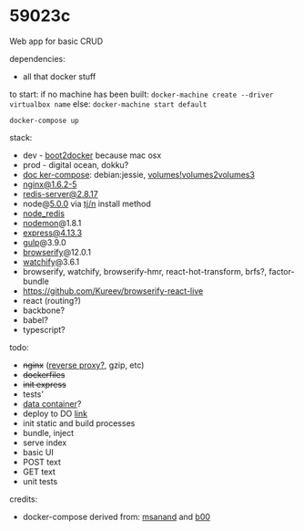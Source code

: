 # 59023c
Web app for basic CRUD

dependencies:

* all that docker stuff  

to start:
if no machine has been built: `docker-machine create --driver virtualbox name`
else: `docker-machine start default`  

`docker-compose up`

stack:
* dev - [boot2docker](https://github.com/boot2docker/boot2docker) because mac osx
* prod - digital ocean, dokku?
* [doc  ker-compose](https://docs.docker.com/compose/): debian:jessie, [volumes!](https://docs.docker.com/engine/userguide/dockervolumes/)[volumes2](http://container-solutions.com/understanding-volumes-docker/)[volumes3](https://groups.google.com/forum/#!msg/docker-user/EUndR1W5EBo/4hmJau8WyjAJ)
* nginx@1.6.2-5
* redis-server@2.8.17
* node@[5.0.0](https://nodejs.org/docs/v5.0.0/api/) via [tj/n](https://github.com/tj/n) install method
* [node_redis](https://github.com/NodeRedis/node_redis)
* [nodemon](https://github.com/remy/nodemon#nodemon)@1.8.1
* express@4.13.3
* [gulp](https://github.com/gulpjs/gulp)@3.9.0
* [browserify](https://github.com/substack/node-browserify)@12.0.1
* [watchify](https://github.com/substack/watchify)@3.6.1
* browserify, watchify, browserify-hmr, react-hot-transform, brfs?, factor-bundle
* https://github.com/Kureev/browserify-react-live
* react (routing?)
* backbone?
* babel?
* typescript?

todo:
* ~~nginx~~ ([reverse proxy?](http://jasonwilder.com/blog/2014/03/25/automated-nginx-reverse-proxy-for-docker/), gzip, etc)
* ~~dockerfiles~~
* ~~init express~~
* tests'
* [data container](https://groups.google.com/forum/#!msg/docker-user/EUndR1W5EBo/4hmJau8WyjAJ)?
* deploy to DO [link](https://docs.docker.com/machine/drivers/digital-ocean/)
* init static and build processes
* bundle, inject
* serve index
* basic UI
* POST text
* GET text
* unit tests

credits:
* docker-compose derived from: [msanand](https://github.com/msanand/docker-workflow) and [b00](https://github.com/b00giZm/docker-compose-nodejs-examples/blob/master/05-nginx-express-redis-nodemon/app/Dockerfile)

